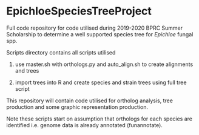 # EpichloeSpeciesTreeProject
Full code repository for code utilised during 2019-2020 BPRC Summer Scholarship to determine a well supported species tree for _Epichloe_ fungal spp.

Scripts directory contains all scripts utilised

1. use master.sh with orthologs.py and auto_align.sh to create alignments and trees

2. import trees into R and create species and strain trees using full tree script

This repository will contain code utilised for ortholog analysis, tree production and some graphic representation production.

Note these scripts start on assumption that orthologs for each species are identified i.e. genome data is already annotated (funannotate).
